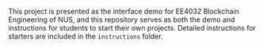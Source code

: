 
This project is presented as the interface demo for EE4032 Blockchain Engineering of NUS, and this repository serves as both the demo and instructions for students to start their own projects. Detailed instructions for starters are included in the ```instructions``` folder. 
